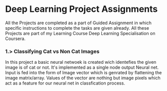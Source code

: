 # Deep Learning Project Assignments

All the Projects are completed as a part of Guided Assignment in which specific instructions to complete the tasks are given already. All these Projects are part of my Learning Course Deep Learning Specialisation on Coursera.

### 1.> Classifying Cat vs Non Cat Images
In this project a basic neural netwoek is created wich identefies the given image is of cat or not. It's implemented as a single node output Neural net. Input is fed into the form of Image vector which is genrated by flattening the image matrix/array. Values of the vector are nothing but image pixels which act as a feature for our neural net in classfication process.
